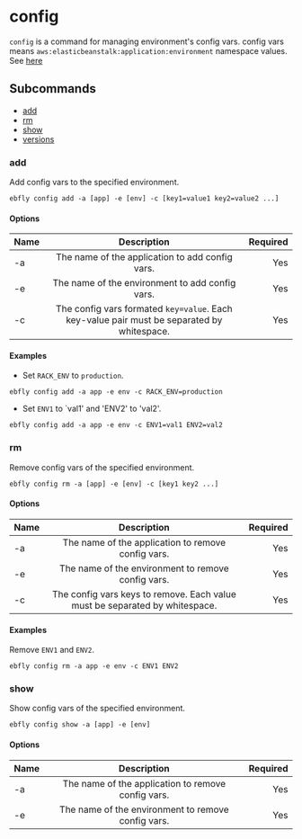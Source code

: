 # config

`config` is a command for managing environment's config vars.
config vars means `aws:elasticbeanstalk:application:environment` namespace values. See [here](http://docs.aws.amazon.com/elasticbeanstalk/latest/dg/command-options.html)

## Subcommands

- [add](#add)
- [rm](#rm)
- [show](#show)
- [versions](#versions)

<a name="add"></a>
### add

Add config vars to the specified environment.

```
ebfly config add -a [app] -e [env] -c [key1=value1 key2=value2 ...]
```

#### Options

| Name | Description                                                                                | Required |
| -----|:------------------------------------------------------------------------------------------:| --------:|
| -a   | The name of the application to add config vars.                                            | Yes      |
| -e   | The name of the environment to add config vars.                                            | Yes      |
| -c   | The config vars formated `key=value`. Each key-value pair must be separated by whitespace. | Yes      |

#### Examples

- Set `RACK_ENV` to `production`.

```
ebfly config add -a app -e env -c RACK_ENV=production
```

- Set `ENV1` to `val1' and 'ENV2' to 'val2'.

```
ebfly config add -a app -e env -c ENV1=val1 ENV2=val2
```

<a name="rm"></a>
### rm

Remove config vars of the specified environment.

```
ebfly config rm -a [app] -e [env] -c [key1 key2 ...]
```

#### Options

| Name | Description                                                                 | Required |
| -----|:---------------------------------------------------------------------------:| --------:|
| -a   | The name of the application to remove config vars.                          | Yes      |
| -e   | The name of the environment to remove config vars.                          | Yes      |
| -c   | The config vars keys to remove. Each value must be separated by whitespace. | Yes      |

#### Examples

Remove `ENV1` and `ENV2`.

```
ebfly config rm -a app -e env -c ENV1 ENV2
```

<a name="show"></a>
### show

Show config vars of the specified environment.

```
ebfly config show -a [app] -e [env]
```

#### Options

| Name | Description                                                                 | Required |
| -----|:---------------------------------------------------------------------------:| --------:|
| -a   | The name of the application to remove config vars.                          | Yes      |
| -e   | The name of the environment to remove config vars.                          | Yes      |
